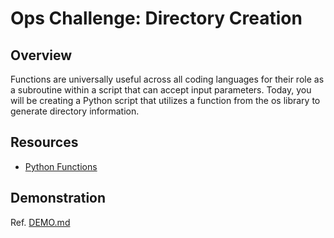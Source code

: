# Ops Challenge: Directory Creation

## Overview

Functions are universally useful across all coding languages for their role as a subroutine within a script that can accept input parameters. Today, you will be creating a Python script that utilizes a function from the os library to generate directory information.

## Resources

- [Python Functions](https://www.w3schools.com/python/python_functions.asp)

## Demonstration

Ref. [DEMO.md](DEMO.md)
